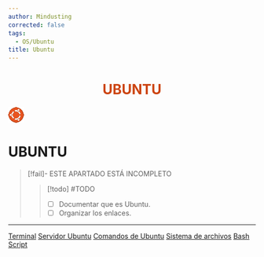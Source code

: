 ```yaml
---
author: Mindusting
corrected: false
tags:
  - OS/Ubuntu
title: Ubuntu
---
```


<h1 align="center" style="color:#c41;">UBUNTU</h1>

![#logo](../../../../img/ubuntu_logo.png)

# UBUNTU

> [!fail]- ESTE APARTADO ESTÁ INCOMPLETO
> > [!todo] #TODO
> > - [ ] Documentar que es Ubuntu.
> > - [ ] Organizar los enlaces.

---

[Terminal](../../Terminal_control/tc.md)
[Servidor Ubuntu](ubuntu_server.md)
[Comandos de Ubuntu](ubuntu_commands.md)
[Sistema de archivos](ubuntu_file_system.md)
[Bash Script](../bash/script/bash_script.md)